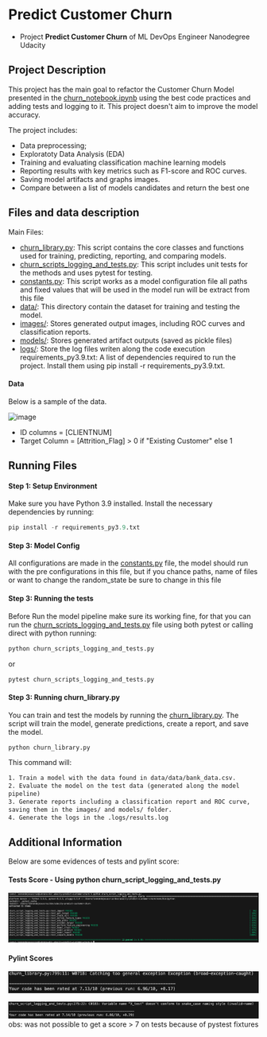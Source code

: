 # Predict Customer Churn

- Project **Predict Customer Churn** of ML DevOps Engineer Nanodegree Udacity

## Project Description
This project has the main goal to refactor the Customer Churn Model presented in the [churn_notebook.ipynb](churn_notebook.ipynb) using the best code practices and adding tests and logging to it. This project doesn't aim to improve the model accuracy.

The project includes:

* Data preprocessing;
* Exploratoty Data Analysis (EDA)
* Training and evaluating classification machine learning models 
* Reporting results with key metrics such as F1-score and ROC curves.
* Saving model artifacts and graphs images.
* Compare between a list of models candidates and return the best one

## Files and data description
Main Files:

* [churn_library.py](): This script contains the core classes and functions used for training, predicting, reporting, and comparing models.
* [churn_scripts_logging_and_tests.py](): This script includes unit tests for the methods and uses pytest for testing.
* [constants.py](): This script works as a model configuration file all paths and fixed values that will be used in the model run will be extract from this file
* [data/](): This directory contain the dataset for training and testing the model.
* [images/](): Stores generated output images, including ROC curves and classification reports.
* [models/](): Stores generated artifact outputs (saved as pickle files)
* [logs/](): Store the log files writen along the code execution
requirements_py3.9.txt: A list of dependencies required to run the project. Install them using pip install -r requirements_py3.9.txt.

#### Data

Below is a sample of the data.

![image](https://github.com/user-attachments/assets/b12db1fe-af28-4ccd-b63a-5db95e91ce2f)

* ID columns = [CLIENTNUM]
* Target Column = [Attrition_Flag] > 0 if "Existing Customer" else 1

## Running Files

#### Step 1: Setup Environment

Make sure you have Python 3.9 installed. Install the necessary dependencies by running:

```python
pip install -r requirements_py3.9.txt
```

#### Step 3: Model Config

All configurations are made in the [constants.py]() file, the model should run with the pre configurations in this file, but if you chance paths, name of files or want to change the random_state be sure to change in this file

#### Step 3: Running the tests

Before Run the model pipeline make sure its working fine, for that you can run the [churn_scripts_logging_and_tests.py]() file using both pytest or calling direct with python running:

```python
python churn_scripts_logging_and_tests.py
```
or 
```python
pytest churn_scripts_logging_and_tests.py
```

#### Step 3: Running churn_library.py

You can train and test the models by running the [churn_library.py](). The script will train the model, generate predictions, create a report, and save the model.

```python
python churn_library.py
```
This command will:

	1. Train a model with the data found in data/data/bank_data.csv.
	2. Evaluate the model on the test data (generated along the model pipeline)
	3. Generate reports including a classification report and ROC curve, saving them in the images/ and models/ folder.
	4. Generate the logs in the .logs/results.log


## Additional Information

Below are some evidences of tests and pylint score:

#### Tests Score - Using python churn_script_logging_and_tests.py
![image](/images/docs/tests_passed.png)

#### Pylint Scores
![image](/images/docs/pylint_churn_library.png)

![image](/images/docs/pylint_tests.png)
obs: was not possible to get a score > 7 on tests because of pystest fixtures

